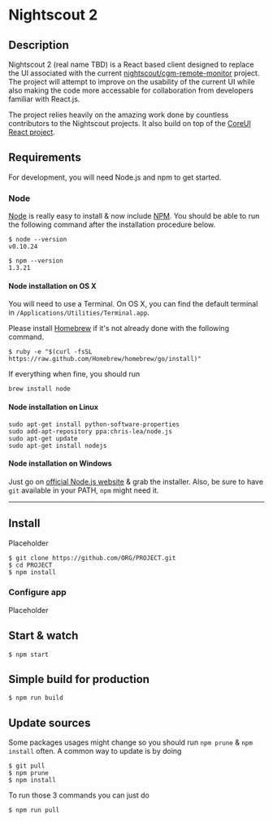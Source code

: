 # Nightscout 2

## Description

Nightscout 2 (real name TBD) is a React based client designed to replace the UI associated with the current [nightscout/cgm-remote-monitor](https://github.com/nightscout/cgm-remote-monitor) project. The project will attempt to improve on the usability of the current UI while also making the code more accessable for collaboration from developers familiar with React.js.

The project relies heavily on the amazing work done by countless contributors to the Nightscout projects. It also build on top of the [CoreUI React project](https://coreui.io/react/).

## Requirements

For development, you will need Node.js and npm to get started.

### Node

[Node](http://nodejs.org/) is really easy to install & now include [NPM](https://npmjs.org/).
You should be able to run the following command after the installation procedure
below.

    $ node --version
    v0.10.24

    $ npm --version
    1.3.21

#### Node installation on OS X

You will need to use a Terminal. On OS X, you can find the default terminal in
`/Applications/Utilities/Terminal.app`.

Please install [Homebrew](http://brew.sh/) if it's not already done with the following command.

    $ ruby -e "$(curl -fsSL https://raw.github.com/Homebrew/homebrew/go/install)"

If everything when fine, you should run

    brew install node

#### Node installation on Linux

    sudo apt-get install python-software-properties
    sudo add-apt-repository ppa:chris-lea/node.js
    sudo apt-get update
    sudo apt-get install nodejs

#### Node installation on Windows

Just go on [official Node.js website](http://nodejs.org/) & grab the installer.
Also, be sure to have `git` available in your PATH, `npm` might need it.

---

## Install

Placeholder

    $ git clone https://github.com/ORG/PROJECT.git
    $ cd PROJECT
    $ npm install

### Configure app

Placeholder

## Start & watch

    $ npm start

## Simple build for production

    $ npm run build

## Update sources

Some packages usages might change so you should run `npm prune` & `npm install` often.
A common way to update is by doing

    $ git pull
    $ npm prune
    $ npm install

To run those 3 commands you can just do

    $ npm run pull
